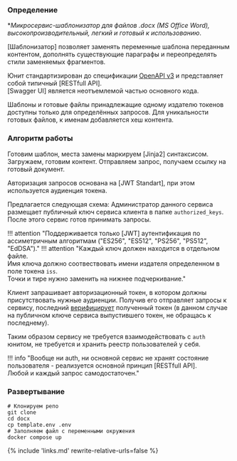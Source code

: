 ### Определение 
**Микросервис-шаблонизатор для файлов *.docx (MS Office Word), высокопроизводительный, легкий и готовый к использованию**.  

[Шаблонизатор] позволяет заменять переменные шаблона переданным контентом, дополнять существующие параграфы и переопределять стили заменяемых фрагментов.

Юнит стандартизирован до спецификации [OpenAPI v3](https://spec.openapis.org/oas/v3.0.3) и представляет собой типичный [RESTfull API].<br>[Swagger UI] является неотъемлемой частью основного кода.

Шаблоны и готовые файлы принадлежащие одному издателю токенов доступны только для определённых запросов. Для уникальности готовых файлов, к именам добавляется хеш контента.

### Алгоритм работы

Готовим шаблон, места замены маркируем [Jinja2] синтаксисом. Загружаем, готовим контент. Отправляем запрос, получаем ссылку на готовый документ. 

Авторизация запросов основана на [JWT Standart], при этом используется аудиенция токена.  

Предлагается следующая схема: Администратор данного сервиса размещает публичный ключ сервиса клиента в папке `authorized_keys`. После этого сервис готов принимать запросы.

!!! attention "Поддерживается только [JWT] аутентификация по ассиметричным алгоритмам ("ES256", "ES512", "PS256", "PS512", "EdDSA")."
!!! attention "Каждый ключ должен находится в отдельном файле.<br> Имя ключа должно соотвествовать имени издателя определенном в поле токена `iss`.<br> Точки и тире нужно заменить на нижнее подчеркивание."

Клиент запрашивает авторизационный токен, в котором должны присутствовать нужные аудиенции. Получив его отправляет запросы к сервису, последний [верифицирует](structure/#верификация-токенов) полученный токен (в данном случае на публичном ключе сервиса выпустившего токен, не обращась к последнему).  

Таким образом сервису не требуется взаимодействовать с `auth` юнитом, не требуется и хранить реестр пользователей у себя.  

!!! info "Вообще ни auth, ни основной сервис не хранят состояние пользователя - реализуется основной принцип [RESTfull API].<br>Любой и каждый запрос самодостаточен."  

### Развертывание

```shell
# Клонируем репо
git clone 
cd docx
cp template.env .env
# Заполняем файл с переменными окружения
docker compose up
```

{% 
include 'links.md'
rewrite-relative-urls=false
%}
